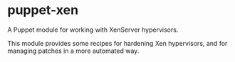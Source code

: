 # puppet-xen
A Puppet module for working with XenServer hypervisors.

This module provides some recipes for hardening Xen hypervisors, and for managing patches in a more
automated way.
